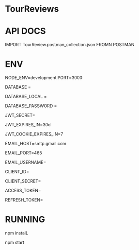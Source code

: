 # TourReviews
# API DOCS
IMPORT TourReview.postman_collection.json FROMN POSTMAN

# ENV
NODE_ENV=development
PORT=3000

DATABASE =

DATABASE_LOCAL = 

DATABASE_PASSWORD = 

JWT_SECRET=

JWT_EXPIRES_IN=30d

JWT_COOKIE_EXPIRES_IN=7

EMAIL_HOST=smtp.gmail.com

EMAIL_PORT=465

EMAIL_USERNAME=

CLIENT_ID=

CLIENT_SECRET=

ACCESS_TOKEN=

REFRESH_TOKEN=

# RUNNING
npm instalL

npm start
